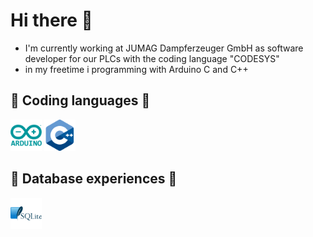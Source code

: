 # Hi there 👋
* I'm currently working at JUMAG Dampferzeuger GmbH as software developer for our PLCs with the coding language "CODESYS"
* in my freetime i programming with Arduino C and C++

## 🔧 Coding languages 🔧
<div>
  <img src="https://github.com/devicons/devicon/blob/master/icons/arduino/arduino-original-wordmark.svg" title="Arduino C" alt="Arduino C" width="50" height="50"/>
  <img src="https://github.com/devicons/devicon/blob/master/icons/cplusplus/cplusplus-original.svg" title="Cpp" alt="Cpp" width="50" height="50"/>
</div>

## 💾 Database experiences 💾
<div>
  <img src="https://github.com/devicons/devicon/blob/master/icons/sqlite/sqlite-original-wordmark.svg" title="SQLite" alt="SQLite" width="50" height="50"/>
</div>


<!--
**AlexanderTonn/AlexanderTonn** is a ✨ _special_ ✨ repository because its `README.md` (this file) appears on your GitHub profile.

Here are some ideas to get you started:

- 🔭 I’m currently working on ...
- 🌱 I’m currently learning ...
- 👯 I’m looking to collaborate on ...
- 🤔 I’m looking for help with ...
- 💬 Ask me about ...
- 📫 How to reach me: ...
- 😄 Pronouns: ...
- ⚡ Fun fact: ...
-->
